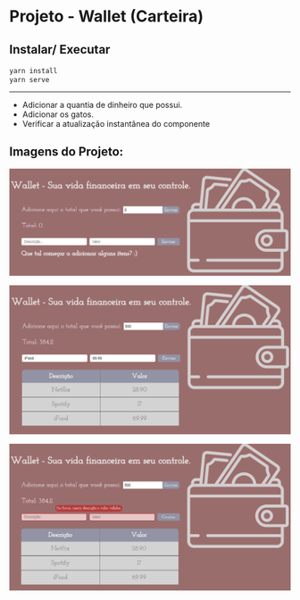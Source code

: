 # Projeto - Wallet (Carteira)

## Instalar/ Executar
```
yarn install
yarn serve
```

___________________

 - Adicionar a quantia de dinheiro que possui.
 - Adicionar os gatos.
 - Verificar a atualização instantânea do componente

 ## Imagens do Projeto:

 [![tela3](https://raw.githubusercontent.com/rickson-simoes/Vue_Wallet/master/imgs_exemplares/img3.png "Aplicativo sem os valores")](https://raw.githubusercontent.com/rickson-simoes/Vue_Wallet/master/imgs_exemplares/img3.png "img3")

 [![tela1](https://raw.githubusercontent.com/rickson-simoes/Vue_Wallet/master/imgs_exemplares/img1.png "Aplicativo com os valores")](https://raw.githubusercontent.com/rickson-simoes/Vue_Wallet/master/imgs_exemplares/img1.png "img1")

 [![tela2](https://raw.githubusercontent.com/rickson-simoes/Vue_Wallet/master/imgs_exemplares/img2.png "Erro ao não digitar nada")](https://raw.githubusercontent.com/rickson-simoes/Vue_Wallet/master/imgs_exemplares/img2.png "img2")
